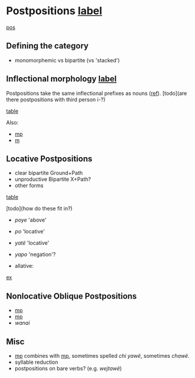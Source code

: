 # Postpositions [label](postp)

[pos](postp)

## Defining the category

* monomorphemic vs bipartite (vs 'stacked')

## Inflectional morphology [label](sec:postinfl)
Postpositions take the same inflectional prefixes as nouns ([ref](sec:nounposssuf)). [todo](are there postpositions with third person i-?)

[table](postpprefixes)

Also:

* [mp](kontomopl)
* [m](dt7)

## Locative Postpositions
* clear bipartite Ground+Path
* unproductive Bipartite X+Path?
* other forms

[table](locpost)

[todo](how do these fit in?)

* *poye* 'above'
* *po* 'locative'
* *yatë* 'locative'
* *yapo* 'negation'?

* allative: 

[ex](histpajirdi-186)

## Nonlocative Oblique Postpositions 
* [mp](pana-dat)
* [mp](ke-ins)
* _wanai_

## Misc

* [mp](chi-cop) combines with [mp](yawe-loc), sometimes spelled *chi yawë*, sometimes *chawë*.
* syllable reduction
* postpositions on bare verbs? (e.g. _wejtawë_)